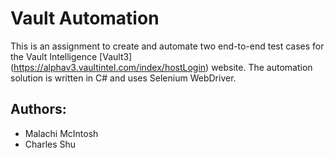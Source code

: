 # Vault Automation

This is an assignment to create and automate two end-to-end test cases for the
Vault Intelligence [Vault3] (https://alphav3.vaultintel.com/index/hostLogin) website.
The automation solution is written in C# and
uses Selenium WebDriver.



## Authors:
- Malachi McIntosh
- Charles Shu